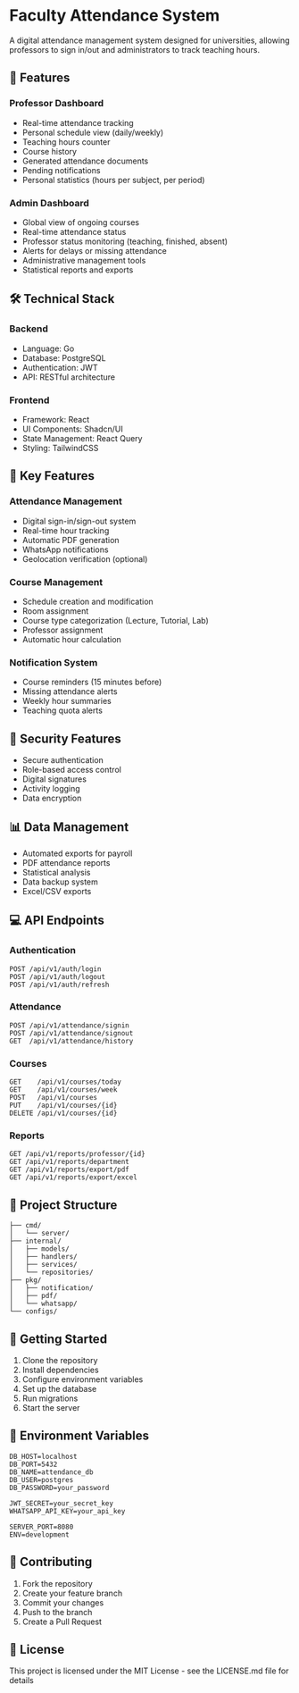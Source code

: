 # Faculty Attendance System

A digital attendance management system designed for universities, allowing professors to sign in/out and administrators to track teaching hours.

## 🎯 Features

### Professor Dashboard
- Real-time attendance tracking
- Personal schedule view (daily/weekly)
- Teaching hours counter
- Course history
- Generated attendance documents
- Pending notifications
- Personal statistics (hours per subject, per period)

### Admin Dashboard
- Global view of ongoing courses
- Real-time attendance status
- Professor status monitoring (teaching, finished, absent)
- Alerts for delays or missing attendance
- Administrative management tools
- Statistical reports and exports

## 🛠 Technical Stack

### Backend
- Language: Go
- Database: PostgreSQL
- Authentication: JWT
- API: RESTful architecture

### Frontend
- Framework: React
- UI Components: Shadcn/UI
- State Management: React Query
- Styling: TailwindCSS

## 📱 Key Features

### Attendance Management
- Digital sign-in/sign-out system
- Real-time hour tracking
- Automatic PDF generation
- WhatsApp notifications
- Geolocation verification (optional)

### Course Management
- Schedule creation and modification
- Room assignment
- Course type categorization (Lecture, Tutorial, Lab)
- Professor assignment
- Automatic hour calculation

### Notification System
- Course reminders (15 minutes before)
- Missing attendance alerts
- Weekly hour summaries
- Teaching quota alerts

## 🔐 Security Features
- Secure authentication
- Role-based access control
- Digital signatures
- Activity logging
- Data encryption

## 📊 Data Management
- Automated exports for payroll
- PDF attendance reports
- Statistical analysis
- Data backup system
- Excel/CSV exports

## 💻 API Endpoints

### Authentication
```
POST /api/v1/auth/login
POST /api/v1/auth/logout
POST /api/v1/auth/refresh
```

### Attendance
```
POST /api/v1/attendance/signin
POST /api/v1/attendance/signout
GET  /api/v1/attendance/history
```

### Courses
```
GET    /api/v1/courses/today
GET    /api/v1/courses/week
POST   /api/v1/courses
PUT    /api/v1/courses/{id}
DELETE /api/v1/courses/{id}
```

### Reports
```
GET /api/v1/reports/professor/{id}
GET /api/v1/reports/department
GET /api/v1/reports/export/pdf
GET /api/v1/reports/export/excel
```

## 📁 Project Structure

```
├── cmd/
│   └── server/
├── internal/
│   ├── models/
│   ├── handlers/
│   ├── services/
│   └── repositories/
├── pkg/
│   ├── notification/
│   ├── pdf/
│   └── whatsapp/
└── configs/
```

## 🚀 Getting Started

1. Clone the repository
2. Install dependencies
3. Configure environment variables
4. Set up the database
5. Run migrations
6. Start the server

## 📝 Environment Variables

```env
DB_HOST=localhost
DB_PORT=5432
DB_NAME=attendance_db
DB_USER=postgres
DB_PASSWORD=your_password

JWT_SECRET=your_secret_key
WHATSAPP_API_KEY=your_api_key

SERVER_PORT=8080
ENV=development
```

## 👥 Contributing

1. Fork the repository
2. Create your feature branch
3. Commit your changes
4. Push to the branch
5. Create a Pull Request

## 📄 License

This project is licensed under the MIT License - see the LICENSE.md file for details
